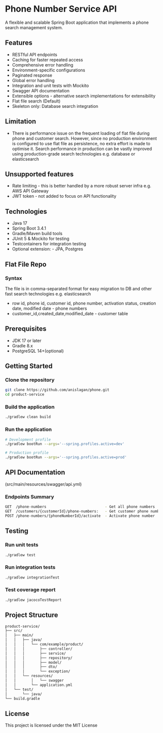 # Phone Number Service API

A flexible and scalable Spring Boot application that implements a phone search management system.

## Features

- RESTful API endpoints
- Caching for faster repeated access
- Comprehensive error handling
- Environment-specific configurations
- Paginated response
- Global error handling
- Integration and unit tests with Mockito
- Swagger API documentation
- Extensible options - alternative search implementations for extensibility
- Flat file search (Default)
- Skeleton only: Database search integration

## Limitation
- There is performance issue on the frequent loading of flat file during phone and customer search. 
However, since no production environment is configured to use flat file as persistence, no extra effort is made to optimise it.
Search performance in production can be vastly improved using production-grade search technologies e.g. database or elasticsearch

## Unsupported features
- Rate limiting - this is better handled by a more robust server infra e.g. AWS API Gateway
- JWT token - not added to focus on API functionality

## Technologies

- Java 17
- Spring Boot 3.4.1
- Gradle/Maven build tools
- JUnit 5 & Mockito for testing
- Testcontainers for integration testing
- Optional extension: - JPA, Postgres

## Flat File Repo
### Syntax
The file is in comma-separated format for easy migration to DB and other fast search technologies e.g. elasticsearch
- row id, phone id, customer id, phone number, activation status, creation date, modified date - phone numbers
- customer_id,created_date,modified_date - customer table

## Prerequisites
- JDK 17 or later
- Gradle 8.x
- PostgreSQL 14+(optional)


## Getting Started

### Clone the repository
```bash
git clone https://github.com/anislagan/phone.git
cd product-service
```

### Build the application
```bash
./gradlew clean build
```

### Run the application
```bash
# Development profile
./gradlew bootRun --args='--spring.profiles.active=dev'

# Production profile
./gradlew bootRun --args='--spring.profiles.active=prod'
```

## API Documentation 
(src/main/resources/swagger/api.yml)

### Endpoints Summary
```bash
GET  /phone-numbers                           - Get all phone numbers
GET  /customers/{customerId}/phone-numbers:   - Get customer phone numbers
POST /phone-numbers/{phoneNumberId}/activate  - Activate phone number
```

## Testing

### Run unit tests
```bash
./gradlew test
```

### Run integration tests
```bash
./gradlew integrationTest
```

### Test coverage report
```bash
./gradlew jacocoTestReport
```

## Project Structure
```bash
product-service/
├── src/
│   ├── main/
│   │   ├── java/
│   │   │   └── com/example/product/
│   │   │       ├── controller/
│   │   │       ├── service/
│   │   │       ├── repository/
│   │   │       ├── model/
│   │   │       ├── dto/
│   │   │       └── exception/
│   │   └── resources/
│   │       │   └── swagger
│   │       └── application.yml
│   └── test/
│       └── java/
└── build.gradle
```

## License
This project is licensed under the MIT License
